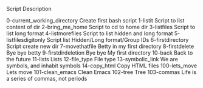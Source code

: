 Script				Description

0-current_working_directory	Create first bash script
1-listit			Script to list content of dir
2-bring_me_home			Script to cd to home dir
3-listfiles			Script to list long format
4-listmorefiles			Script to list hidden and long format
5-listfilesdigitonly		Script list Hidden/Long format/Group IDs
6-firstdirectory		Script create new dir
7-movethatfile			Betty in my first directory
8-firstdelete			Bye bye betty
9-firstdirdeletion		Bye bye My first directory
10-back				Back to the future
11-lists			Lists
12-file_type			File type
13-symbolic_link		We are symbols, and inhabit symbols
14-copy_html			Copy HTML files
100-lets_move			Lets move
101-clean_emacs			Clean Emacs
102-tree			Tree
103-commas			Life is a series of commas, not periods

